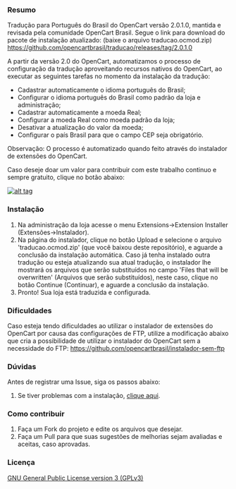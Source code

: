 ### Resumo

Tradução para Português do Brasil do OpenCart versão 2.0.1.0, mantida e revisada pela comunidade OpenCart Brasil.
Segue o link para download do pacote de instalação atualizado: (baixe o arquivo traducao.ocmod.zip)
https://github.com/opencartbrasil/traducao/releases/tag/2.0.1.0

A partir da versão 2.0 do OpenCart, automatizamos o processo de configuração da tradução aproveitando recursos nativos do OpenCart, ao executar as seguintes tarefas no momento da instalação da tradução:

- Cadastrar automaticamente o idioma português do Brasil;
- Configurar o idioma português do Brasil como padrão da loja e administração;
- Cadastrar automaticamente a moeda Real;
- Configurar a moeda Real como moeda padrão da loja;
- Desativar a atualização do valor da moeda;
- Configurar o país Brasil para que o campo CEP seja obrigatório.

Observação: O processo é automatizado quando feito através do instalador de extensões do OpenCart.

Caso deseje doar um valor para contribuir com este trabalho continuo e sempre gratuito, clique no botão abaixo:

[![alt tag](https://www.paypalobjects.com/pt_BR/BR/i/btn/btn_donateCC_LG.gif)](https://www.paypal.com/cgi-bin/webscr?cmd=_s-xclick&hosted_button_id=7G9TR9PXS6G5J)

### Instalação

 1. Na administração da loja acesse o menu Extensions->Extension Installer (Extensões->Instalador).
 2. Na página do instalador, clique no botão Upload e selecione o arquivo 'traducao.ocmod.zip' (que você baixou deste repositório), e aguarde a conclusão da instalação automática. Caso já tenha instalado outra tradução ou esteja atualizando sua atual tradução, o instalador lhe mostrará os arquivos que serão substituídos no campo 'Files that will be overwritten' (Arquivos que serão substituídos), neste caso, clique no botão Continue (Continuar), e aguarde a conclusão da instalação.
 3. Pronto! Sua loja está traduzida e configurada.

### Dificuldades

Caso esteja tendo dificuldades ao utilizar o instalador de extensões do OpenCart por causa das configurações de FTP, utilize a modificação abaixo que cria a possibilidade de utilizar o instalador do OpenCart sem a necessidade do FTP:
https://github.com/opencartbrasil/instalador-sem-ftp

### Dúvidas

Antes de registrar uma Issue, siga os passos abaixo:

 1. Se tiver problemas com a instalação, [clique aqui](http://www.opencartbrasil.com.br/forum/).

### Como contribuir

 1. Faça um Fork do projeto e edite os arquivos que desejar.
 2. Faça um Pull para que suas sugestões de melhorias sejam avaliadas e aceitas, caso aprovadas.

### Licença

[GNU General Public License version 3 (GPLv3)](https://github.com/opencartbrasil/traducao/blob/master/LICENSE)
